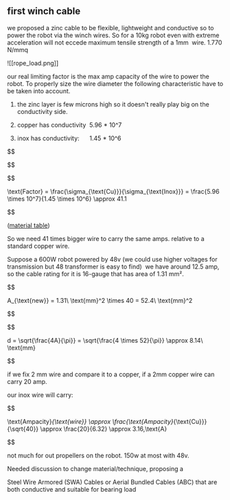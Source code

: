 


  

## first winch cable

we proposed a zinc cable to be flexible, lightweight and conductive so to power the robot via the winch wires. So for a 10kg robot even with extreme acceleration will not eccede maximum tensile strength of a 1mm  wire. 1.770 N/mmq

  

![[rope_load.png]]

  

our real limiting factor is the max amp capacity of the wire to power the robot. To properly size the wire diameter the following characteristic have to be taken into account.

1) the zinc layer is few microns high so it doesn't really play big on the conductivity side.

2) copper has conductivity  5.96 * 10^7

3) inox has conductivity:      1.45 * 10^6

$$

$$

$$

\text{Factor} = \frac{\sigma_{\text{Cu}}}{\sigma_{\text{Inox}}} = \frac{5.96 \times 10^7}{1.45 \times 10^6} \approx 41.1

$$

  

([material table](https://www.youmath.it/lezioni/fisica/elettricita/4912-conduttivita-elettrica.html))

So we need 41 times bigger wire to carry the same amps. relative to a standard copper wire.

  

Suppose a 600W robot powered by 48v (we could use higher voltages for transmission but 48 transformer is easy to find)  we have around 12.5 amp, so the cable rating for it is 16-gauge that has area of 1.31 mm².

  

$$

A_{\text{new}} = 1.31\ \text{mm}^2 \times 40 = 52.4\ \text{mm}^2

$$

$$

d = \sqrt{\frac{4A}{\pi}} = \sqrt{\frac{4 \times 52}{\pi}} \approx 8.14\ \text{mm}

$$

if we fix 2 mm wire and compare it to a copper, if a 2mm copper wire can carry 20 amp.

our inox wire will carry:

$$

\text{Ampacity}_{\text{wire}} \approx \frac{\text{Ampacity}_{\text{Cu}}}{\sqrt{40}} \approx \frac{20}{6.32} \approx 3.16\,\text{A}

$$

not much for out propellers on the robot. 150w at most with 48v.

  
  

Needed discussion to change material/technique, proposing a

Steel Wire Armored (SWA) Cables or Aerial Bundled Cables (ABC) that are both conductive and suitable for bearing load